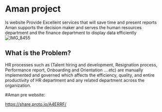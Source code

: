 # Aman project
Is website Provide Excellent services that will save time and present reports
Aman  supports the decision maker and serves the human resources department and the finance department to display data efficiently
![IMG_8455](https://github.com/amirahSaad/BAND_PROJECT/assets/90131899/5bb44dd8-5a9d-4a4d-b46c-08037d5eb951)




## What is the Problem?

HR processes such as (Talent hiring and development, Resignation process, Performance report, Onboarding and Orientation ….etc)  are manually implemented and governed which affects the efficiency,  quality, and entire productivity of HR department and any related department across the organization. 


#Aman pre website:

https://share.proto.io/A4ERRF/
